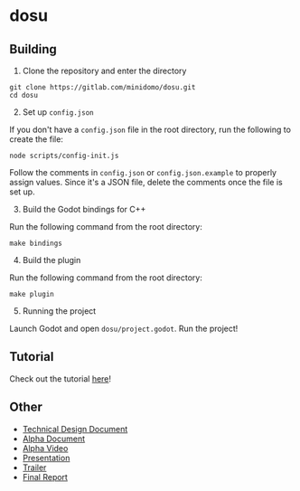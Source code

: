 # dosu

## Building

1. Clone the repository and enter the directory

```
git clone https://gitlab.com/minidomo/dosu.git
cd dosu
```

2. Set up `config.json`

If you don't have a `config.json` file in the root directory, run the following to create the file:

```
node scripts/config-init.js
```

Follow the comments in `config.json` or `config.json.example` to properly assign values. Since it's a JSON file, delete the comments once the file is set up.


3. Build the Godot bindings for C++ 

Run the following command from the root directory:

```
make bindings
```

4. Build the plugin

Run the following command from the root directory:

```
make plugin
```

5. Running the project

Launch Godot and open `dosu/project.godot`. Run the project!

## Tutorial

Check out the tutorial [here](TUTORIAL.md)!

## Other

- [Technical Design Document](pdf/cs354r-final-project-tech-doc.pdf)
- [Alpha Document](pdf/cs354r-alpha.pdf)
- [Alpha Video](https://www.youtube.com/watch?v=HFe5l2v143Q)
- [Presentation](https://www.youtube.com/watch?v=ZM7tXxpm3rc)
- [Trailer](https://www.youtube.com/watch?v=kaH1BPfvzns)
- [Final Report](pdf/cs354r-final-report.pdf)